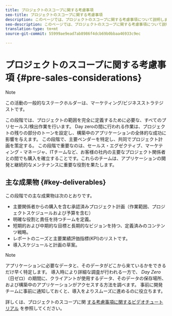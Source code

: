 ```yaml
---
title: プロジェクトのスコープに関する考慮事項
seo-title: プロジェクトのスコープに関する考慮事項
description: このページでは、プロジェクトのスコープに関する考慮事項について説明します。
seo-description: このページでは、プロジェクトのスコープに関する考慮事項について説明します。
translation-type: tm+mt
source-git-commit: 55999ae9ead7ab8986f4dcb69b0bbaa46933c9ec

---
```



# プロジェクトのスコープに関する考慮事項 {#pre-sales-considerations}

>[!NOTE]
>
>この活動の一般的なステークホルダーは、マーケティング/ビジネスストラテジストです。

この段階では、プロジェクトの範囲を完全に定義するために必要な、すべてのプリセールス/検出作業を行います。 Day zeroの間に行われる作業は、プロジェクトの残りの部分のトーンを設定し、構築中のアプリケーションの全体的な成功に影響を与えます。
この段階で、主要ベンダーを特定し、共同でプロジェクト計画を策定する。 この段階で重要なのは、セールス・エグゼクティブ、マーケティング・マネージャ、ITチームなど、お客様の社内の主要なプロジェクト関係者との間でも購入を確立することです。これらのチームは、アプリケーションの開発と継続的なメンテナンスに重要な役割を果たします。

## 主な成果物 {#key-deliverables}

この段階での主な成果物は次のとおりです。

* 主要関係者からの購入を含む承認済みプロジェクト計画（作業範囲、プロジェクトスケジュールおよび予算を含む）
* 明確な役割と責任を持つチームを定義。
* 短期的および中期的な目標と長期的なビジョンを持つ、定義済みのコンテンツ戦略。
* レポートのニーズと主要業績評価指標(KPI)のリストです。
* 導入スケジュールと計画の草案。

>[!NOTE]
>
>アプリケーションに必要なデータと、そのデータがどこから来ているかをできるだけ早く特定します。 導入時により詳細な調査が行われる一方で、 *Day Zero* （日ゼロ）の期間に、クライアントが使用するデータ、そのデータの保存場所、および構築中のアプリケーションがアクセスする方法を調べます。 事前に開発チームに事前に通知しておくと、導入をよりスムーズに進めるのに役立ちます。

詳しくは、プロジェクトのスコープに関 [する考慮事項に関するビデオチュートリアル](https://helpx.adobe.com/experience-manager/6-5/screens/using/project-considerations.html) を参照してください。
